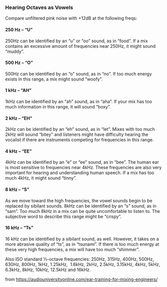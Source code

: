 ### Hearing Octaves as Vowels

Compare unfiltered pink noise with +12dB at the following freqs: 

#### 250 Hz – “U”

250Hz can be identified by an “u” or “oo” sound, as in “food”. If a mix contains an excessive amount of frequencies near 250Hz, it might sound “muddy”.

#### 500 Hz – “O”

500Hz can be identified by an “o” sound, as in “no”. If too much energy exists in this range, a mix might sound “woofy”.

#### 1 kHz – “AH”

1kHz can be identified by an “ah” sound, as in “aha”. If your mix has too much information in this range, it will sound “boxy”.

#### 2 kHz – “EH”

2kHz can be identified by an “eh” sound, as in “let”. Mixes with too much 2kHz will sound “bitey” and listeners might have difficulty hearing the vocalist if there are instruments competing for frequencies in this range.

#### 4 kHz – “EE”

4kHz can be identified by an “e” or “ee” sound, as in “bee”. The human ear is most sensitive to frequencies near 4kHz. These frequencies are also very important for hearing and understanding human speech. If a mix has too much 4kHz, it might sound “tinny”.

#### 8 kHz – “S”

As we move toward the high frequencies, the vowel sounds begin to be replaced by sibilant sounds. 8kHz can be identified by an “s” sound, as in “sam”. Too much 8kHz in a mix can be quite uncomfortable to listen to. The subjective word to describe this range might be “crispy”.

#### 16 kHz – “Ts”

16 kHz can be identified by a sibilant sound, as well. However, it takes on a more abrasive quality of “ts”, as in “tsunami”. If there is too much energy at these very high frequencies, a mix will have too much “shimmer”.

Also ISO standard ⅓-octave frequencies: 250Hz, 315Hz, 400Hz, 500Hz, 630Hz, 800Hz, 1kHz, 1.25kHz,  1.6kHz, 2kHz, 2.5kHz, 3.15kHz, 4kHz, 5kHz, 6.3kHz, 8kHz, 10kHz, 12.5kHz and 16kHz.

from https://audiouniversityonline.com/ear-training-for-mixing-engineers/